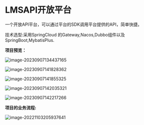 # LMSAPI开放平台

一个开放API平台，可以通过平台的SDK调用平台提供的API，简单快捷。



技术选型:采用SpringCloud 的Gateway,Nacos,Dubbo组件以及SpringBoot,MybatisPlus.

**项目预览：**

![image-20230907134437165](https://service-edu-2000.oss-cn-hangzhou.aliyuncs.com/pic_go_areaimage-20230907134437165.png)





![image-20230907141828362](https://service-edu-2000.oss-cn-hangzhou.aliyuncs.com/pic_go_areaimage-20230907141828362.png)

![image-20230907141855325](https://service-edu-2000.oss-cn-hangzhou.aliyuncs.com/pic_go_areaimage-20230907141855325.png)





![image-20230907142035321](https://service-edu-2000.oss-cn-hangzhou.aliyuncs.com/pic_go_areaimage-20230907142035321.png)

![image-20230907142217266](https://service-edu-2000.oss-cn-hangzhou.aliyuncs.com/pic_go_areaimage-20230907142217266.png)



**项目的业务流程:**

![image-20221103205937641](https://service-edu-2000.oss-cn-hangzhou.aliyuncs.com/pic_go_area202211032059749.png)
